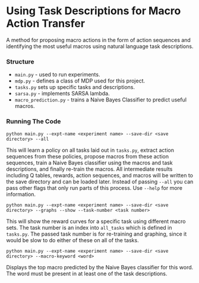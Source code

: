# Using Task Descriptions for Macro Action Transfer

A method for proposing macro actions in the form of action sequences and identifying the most useful macros using natural language task descriptions.

### Structure
- `main.py` - used to run experiments.
- `mdp.py` - defines a class of MDP used for this project.
- `tasks.py` sets up specific tasks and descriptions.
- `sarsa.py` - implements SARSA lambda.
- `macro_prediction.py` - trains a Naive Bayes Classifier to predict useful macros.

### Running The Code
`python main.py --expt-name <experiment name> --save-dir <save directory> --all`

This will learn a policy on all tasks laid out in `tasks.py`, extract action sequences from these policies, propose macros from these action sequences, train a Naive Bayes classifier using the macros and task descriptions, and finally re-train the macros. All intermediate results including Q tables, rewards, action sequences, and macros will be written to the save directory and can be loaded later. Instead of passing `--all` you can pass other flags that only run parts of this process. Use `--help` for more information.

`python main.py --expt-name <experiment name> --save-dir <save directory> --graphs --show --task-number <task number>`

This will show the reward curves for a specific task using different macro sets. The task number is an index into `all_tasks` which is defined in `tasks.py`. The passed task number is for re-training and graphing, since it would be slow to do either of these on all of the tasks.

`python main.py --expt-name <experiment name> --save-dir <save directory> --macro-keyword <word>`

Displays the top macro predicted by the Naive Bayes classifier for this word. The word must be present in at least one of the task descriptions.

